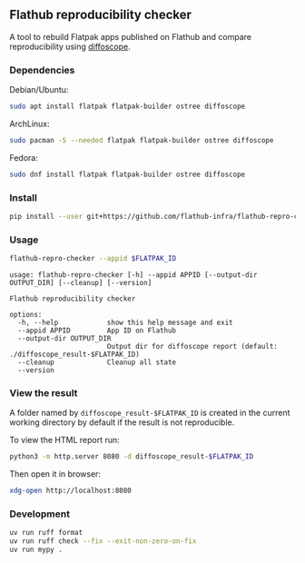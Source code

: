 ## Flathub reproducibility checker

A tool to rebuild Flatpak apps published on Flathub and compare
reproducibility using [diffoscope](https://diffoscope.org/).

### Dependencies

Debian/Ubuntu:

```sh
sudo apt install flatpak flatpak-builder ostree diffoscope
```

ArchLinux:

```sh
sudo pacman -S --needed flatpak flatpak-builder ostree diffoscope
```

Fedora:

```sh
sudo dnf install flatpak flatpak-builder ostree diffoscope
```

### Install

```sh
pip install --user git+https://github.com/flathub-infra/flathub-repro-checker.git@v0.1.2#egg=flathub_repro_checker
```

### Usage

```sh
flathub-repro-checker --appid $FLATPAK_ID
```

```
usage: flathub-repro-checker [-h] --appid APPID [--output-dir OUTPUT_DIR] [--cleanup] [--version]

Flathub reproducibility checker

options:
  -h, --help            show this help message and exit
  --appid APPID         App ID on Flathub
  --output-dir OUTPUT_DIR
                        Output dir for diffoscope report (default: ./diffoscope_result-$FLATPAK_ID)
  --cleanup             Cleanup all state
  --version
```

### View the result

A folder named by `diffoscope_result-$FLATPAK_ID` is created
in the current working directory by default if the result is not
reproducible.

To view the HTML report run:

```sh
python3 -m http.server 8080 -d diffoscope_result-$FLATPAK_ID
```

Then open it in browser:

```sh
xdg-open http://localhost:8080
```

### Development

```sh
uv run ruff format
uv run ruff check --fix --exit-non-zero-on-fix
uv run mypy .
```
